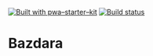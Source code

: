 [![Built with pwa–starter–kit](https://img.shields.io/badge/built_with-pwa–starter–kit_-blue.svg)](https://github.com/Polymer/pwa-starter-kit "Built with pwa–starter–kit")
[![Build status](https://api.travis-ci.org/pinkflozd/pwa-bazdara.svg?branch=master)](https://travis-ci.org/pinkflozd/pwa-bazdara)

# Bazdara 
